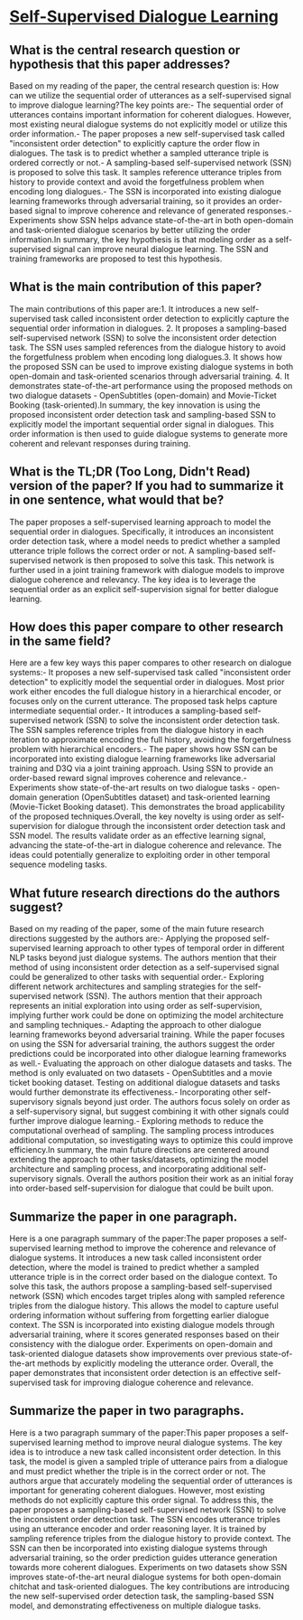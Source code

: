 # [Self-Supervised Dialogue Learning](https://arxiv.org/abs/1907.00448)

## What is the central research question or hypothesis that this paper addresses?

Based on my reading of the paper, the central research question is: How can we utilize the sequential order of utterances as a self-supervised signal to improve dialogue learning?The key points are:- The sequential order of utterances contains important information for coherent dialogues. However, most existing neural dialogue systems do not explicitly model or utilize this order information.- The paper proposes a new self-supervised task called "inconsistent order detection" to explicitly capture the order flow in dialogues. The task is to predict whether a sampled utterance triple is ordered correctly or not.- A sampling-based self-supervised network (SSN) is proposed to solve this task. It samples reference utterance triples from history to provide context and avoid the forgetfulness problem when encoding long dialogues.- The SSN is incorporated into existing dialogue learning frameworks through adversarial training, so it provides an order-based signal to improve coherence and relevance of generated responses.- Experiments show SSN helps advance state-of-the-art in both open-domain and task-oriented dialogue scenarios by better utilizing the order information.In summary, the key hypothesis is that modeling order as a self-supervised signal can improve neural dialogue learning. The SSN and training frameworks are proposed to test this hypothesis.


## What is the main contribution of this paper?

The main contributions of this paper are:1. It introduces a new self-supervised task called inconsistent order detection to explicitly capture the sequential order information in dialogues. 2. It proposes a sampling-based self-supervised network (SSN) to solve the inconsistent order detection task. The SSN uses sampled references from the dialogue history to avoid the forgetfulness problem when encoding long dialogues.3. It shows how the proposed SSN can be used to improve existing dialogue systems in both open-domain and task-oriented scenarios through adversarial training. 4. It demonstrates state-of-the-art performance using the proposed methods on two dialogue datasets - OpenSubtitles (open-domain) and Movie-Ticket Booking (task-oriented).In summary, the key innovation is using the proposed inconsistent order detection task and sampling-based SSN to explicitly model the important sequential order signal in dialogues. This order information is then used to guide dialogue systems to generate more coherent and relevant responses during training.


## What is the TL;DR (Too Long, Didn't Read) version of the paper? If you had to summarize it in one sentence, what would that be?

The paper proposes a self-supervised learning approach to model the sequential order in dialogues. Specifically, it introduces an inconsistent order detection task, where a model needs to predict whether a sampled utterance triple follows the correct order or not. A sampling-based self-supervised network is then proposed to solve this task. This network is further used in a joint training framework with dialogue models to improve dialogue coherence and relevancy. The key idea is to leverage the sequential order as an explicit self-supervision signal for better dialogue learning.


## How does this paper compare to other research in the same field?

Here are a few key ways this paper compares to other research on dialogue systems:- It proposes a new self-supervised task called "inconsistent order detection" to explicitly model the sequential order in dialogues. Most prior work either encodes the full dialogue history in a hierarchical encoder, or focuses only on the current utterance. The proposed task helps capture intermediate sequential order.- It introduces a sampling-based self-supervised network (SSN) to solve the inconsistent order detection task. The SSN samples reference triples from the dialogue history in each iteration to approximate encoding the full history, avoiding the forgetfulness problem with hierarchical encoders.- The paper shows how SSN can be incorporated into existing dialogue learning frameworks like adversarial training and D3Q via a joint training approach. Using SSN to provide an order-based reward signal improves coherence and relevance.- Experiments show state-of-the-art results on two dialogue tasks - open-domain generation (OpenSubtitles dataset) and task-oriented learning (Movie-Ticket Booking dataset). This demonstrates the broad applicability of the proposed techniques.Overall, the key novelty is using order as self-supervision for dialogue through the inconsistent order detection task and SSN model. The results validate order as an effective learning signal, advancing the state-of-the-art in dialogue coherence and relevance. The ideas could potentially generalize to exploiting order in other temporal sequence modeling tasks.


## What future research directions do the authors suggest?

Based on my reading of the paper, some of the main future research directions suggested by the authors are:- Applying the proposed self-supervised learning approach to other types of temporal order in different NLP tasks beyond just dialogue systems. The authors mention that their method of using inconsistent order detection as a self-supervised signal could be generalized to other tasks with sequential order.- Exploring different network architectures and sampling strategies for the self-supervised network (SSN). The authors mention that their approach represents an initial exploration into using order as self-supervision, implying further work could be done on optimizing the model architecture and sampling techniques.- Adapting the approach to other dialogue learning frameworks beyond adversarial training. While the paper focuses on using the SSN for adversarial training, the authors suggest the order predictions could be incorporated into other dialogue learning frameworks as well.- Evaluating the approach on other dialogue datasets and tasks. The method is only evaluated on two datasets - OpenSubtitles and a movie ticket booking dataset. Testing on additional dialogue datasets and tasks would further demonstrate its effectiveness.- Incorporating other self-supervisory signals beyond just order. The authors focus solely on order as a self-supervisory signal, but suggest combining it with other signals could further improve dialogue learning.- Exploring methods to reduce the computational overhead of sampling. The sampling process introduces additional computation, so investigating ways to optimize this could improve efficiency.In summary, the main future directions are centered around extending the approach to other tasks/datasets, optimizing the model architecture and sampling process, and incorporating additional self-supervisory signals. Overall the authors position their work as an initial foray into order-based self-supervision for dialogue that could be built upon.


## Summarize the paper in one paragraph.

Here is a one paragraph summary of the paper:The paper proposes a self-supervised learning method to improve the coherence and relevance of dialogue systems. It introduces a new task called inconsistent order detection, where the model is trained to predict whether a sampled utterance triple is in the correct order based on the dialogue context. To solve this task, the authors propose a sampling-based self-supervised network (SSN) which encodes target triples along with sampled reference triples from the dialogue history. This allows the model to capture useful ordering information without suffering from forgetting earlier dialogue context. The SSN is incorporated into existing dialogue models through adversarial training, where it scores generated responses based on their consistency with the dialogue order. Experiments on open-domain and task-oriented dialogue datasets show improvements over previous state-of-the-art methods by explicitly modeling the utterance order. Overall, the paper demonstrates that inconsistent order detection is an effective self-supervised task for improving dialogue coherence and relevance.


## Summarize the paper in two paragraphs.

Here is a two paragraph summary of the paper:This paper proposes a self-supervised learning method to improve neural dialogue systems. The key idea is to introduce a new task called inconsistent order detection. In this task, the model is given a sampled triple of utterance pairs from a dialogue and must predict whether the triple is in the correct order or not. The authors argue that accurately modeling the sequential order of utterances is important for generating coherent dialogues. However, most existing methods do not explicitly capture this order signal. To address this, the paper proposes a sampling-based self-supervised network (SSN) to solve the inconsistent order detection task. The SSN encodes utterance triples using an utterance encoder and order reasoning layer. It is trained by sampling reference triples from the dialogue history to provide context. The SSN can then be incorporated into existing dialogue systems through adversarial training, so the order prediction guides utterance generation towards more coherent dialogues. Experiments on two datasets show SSN improves state-of-the-art neural dialogue systems for both open-domain chitchat and task-oriented dialogues. The key contributions are introducing the new self-supervised order detection task, the sampling-based SSN model, and demonstrating effectiveness on multiple dialogue tasks.
